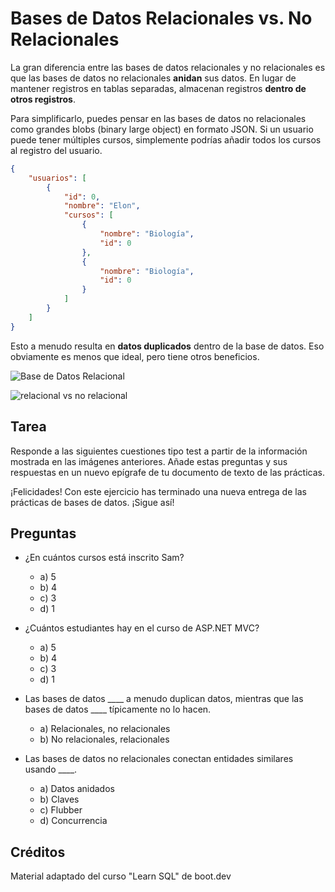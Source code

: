 # Bases de Datos Relacionales vs. No Relacionales

La gran diferencia entre las bases de datos relacionales y no relacionales es que las bases de datos no relacionales **anidan** sus datos. En lugar de mantener registros en tablas separadas, almacenan registros **dentro de otros registros**.

Para simplificarlo, puedes pensar en las bases de datos no relacionales como grandes blobs (binary large object) en formato JSON. Si un usuario puede tener múltiples cursos, simplemente podrías añadir todos los cursos al registro del usuario.

```json
{
    "usuarios": [
        {
            "id": 0,
            "nombre": "Elon",
            "cursos": [
                {
                    "nombre": "Biología",
                    "id": 0
                },
                {
                    "nombre": "Biología",
                    "id": 0
                }
            ]
        }
    ]
}
```

Esto a menudo resulta en **datos duplicados** dentro de la base de datos. Eso obviamente es menos que ideal, pero tiene otros beneficios.

![Base de Datos Relacional](https://storage.googleapis.com/qvault-webapp-dynamic-assets/course_assets/Ogx4ICa.jpg)

![relacional vs no relacional](https://storage.googleapis.com/qvault-webapp-dynamic-assets/course_assets/36gbplf.jpeg)

## Tarea

Responde a las siguientes cuestiones tipo test a partir de la información mostrada en las imágenes anteriores. Añade estas preguntas y sus respuestas en un nuevo epígrafe de tu documento de texto de las prácticas.

¡Felicidades! Con este ejercicio has terminado una nueva entrega de las prácticas de bases de datos. ¡Sigue así!

## Preguntas

- ¿En cuántos cursos está inscrito Sam?
  - a) 5
  - b) 4
  - c) 3
  - d) 1

- ¿Cuántos estudiantes hay en el curso de ASP.NET MVC?
  - a) 5
  - b) 4
  - c) 3
  - d) 1

- Las bases de datos ____ a menudo duplican datos, mientras que las bases de datos ____ típicamente no lo hacen.
  - a) Relacionales, no relacionales
  - b) No relacionales, relacionales

- Las bases de datos no relacionales conectan entidades similares usando ____.
  - a) Datos anidados
  - b) Claves
  - c) Flubber
  - d) Concurrencia

## Créditos

Material adaptado del curso "Learn SQL" de boot.dev
